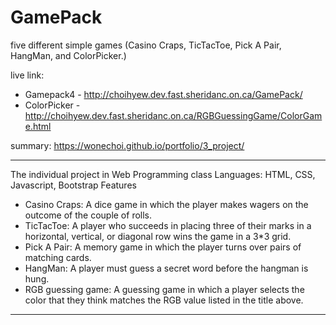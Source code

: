 # GamePack
five different simple games (Casino Craps, TicTacToe, Pick A Pair, HangMan, and ColorPicker.)

live link: 
- Gamepack4 - http://choihyew.dev.fast.sheridanc.on.ca/GamePack/ <br>
- ColorPicker - http://choihyew.dev.fast.sheridanc.on.ca/RGBGuessingGame/ColorGame.html <br>

summary: https://wonechoi.github.io/portfolio/3_project/ <br>

---
The individual project in Web Programming class 
Languages: HTML, CSS, Javascript, Bootstrap
Features
- Casino Craps: A dice game in which the player makes wagers on the outcome of the couple of rolls.
- TicTacToe: A player who succeeds in placing three of their marks in a horizontal, vertical, or diagonal row wins the game in a 3*3 grid.
- Pick A Pair: A memory game in which the player turns over pairs of matching cards. 
- HangMan: A player must guess a secret word before the hangman is hung.
- RGB guessing game: A guessing game in which a player selects the color that they think matches the RGB value listed in the title above.
---
